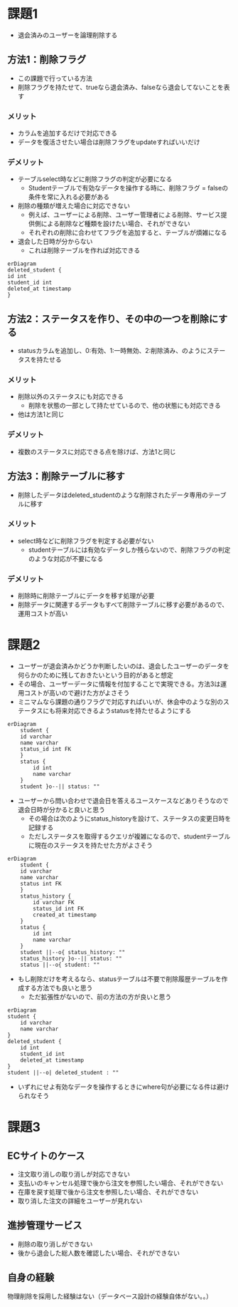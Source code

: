 # 課題1
- 退会済みのユーザーを論理削除する

## 方法1：削除フラグ
- この課題で行っている方法
- 削除フラグを持たせて、trueなら退会済み、falseなら退会してないことを表す
### メリット
- カラムを追加するだけで対応できる
- データを復活させたい場合は削除フラグをupdateすればいいだけ
### デメリット
- テーブルselect時などに削除フラグの判定が必要になる
    - Studentテーブルで有効なデータを操作する時に、削除フラグ = falseの条件を常に入れる必要がある
- 削除の種類が増えた場合に対応できない
    - 例えば、ユーザーによる削除、ユーザー管理者による削除、サービス提供側による削除など種類を設けたい場合、それができない
    - それぞれの削除に合わせてフラグを追加すると、テーブルが煩雑になる
- 退会した日時が分からない
    - これは削除テーブルを作れば対応できる
```mermaid
erDiagram
deleted_student {
id int
student_id int
deleted_at timestamp
}
```

## 方法2：ステータスを作り、その中の一つを削除にする
- statusカラムを追加し、0:有効、1:一時無効、2:削除済み、のようにステータスを持たせる
### メリット
- 削除以外のステータスにも対応できる
    - 削除を状態の一部として持たせているので、他の状態にも対応できる
- 他は方法1と同じ
### デメリット
- 複数のステータスに対応できる点を除けば、方法1と同じ
 ## 方法3：削除テーブルに移す
- 削除したデータはdeleted_studentのような削除されたデータ専用のテーブルに移す
### メリット
- select時などに削除フラグを判定する必要がない
    - studentテーブルには有効なデータしか残らないので、削除フラグの判定のような対応が不要になる
### デメリット
- 削除時に削除テーブルにデータを移す処理が必要
- 削除データに関連するデータもすべて削除テーブルに移す必要があるので、運用コストが高い

# 課題2
- ユーザーが退会済みかどうか判断したいのは、退会したユーザーのデータを何らかのために残しておきたいという目的があると想定
- その場合、ユーザーデータに情報を付加することで実現できる。方法3は運用コストが高いので避けた方がよさそう
- ミニマムなら課題の通りフラグで対応すればいいが、休会中のような別のステータスにも将来対応できるようstatusを持たせるようにする
```mermaid
erDiagram
    student {
    id varchar
    name varchar
    status_id int FK
    }
    status {
        id int
        name varchar
    }
    student }o--|| status: ""
```
- ユーザーから問い合わせで退会日を答えるユースケースなどありそうなので退会日時が分かると良いと思う
    - その場合は次のようにstatus_historyを設けて、ステータスの変更日時を記録する
    - ただしステータスを取得するクエリが複雑になるので、studentテーブルに現在のステータスを持たせた方がよさそう

```mermaid
erDiagram
    student {
    id varchar
    name varchar
    status int FK
    }
    status_history {
        id varchar FK
        status_id int FK
        created_at timestamp
    }
    status {
        id int
        name varchar
    }
    student ||--o{ status_history: ""
    status_history }o--|| status: ""
    status ||--o{ student: ""
```

- もし削除だけを考えるなら、statusテーブルは不要で削除履歴テーブルを作成する方法でも良いと思う
    - ただ拡張性がないので、前の方法の方が良いと思う
```mermaid
erDiagram
student {
    id varchar
    name varchar
}
deleted_student {
    id int
    student_id int
    deleted_at timestamp
}
student ||--o| deleted_student : ""
```
- いずれにせよ有効なデータを操作するときにwhere句が必要になる件は避けられなそう
# 課題3
## ECサイトのケース
- 注文取り消しの取り消しが対応できない
- 支払いのキャンセル処理で後から注文を参照したい場合、それができない
- 在庫を戻す処理で後から注文を参照したい場合、それができない
- 取り消した注文の詳細をユーザーが見れない

## 進捗管理サービス
- 削除の取り消しができない
- 後から退会した総人数を確認したい場合、それができない

## 自身の経験
物理削除を採用した経験はない（データベース設計の経験自体がない。。）